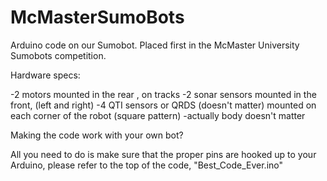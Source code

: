 # McMasterSumoBots
Arduino code on our Sumobot. Placed first in the McMaster University Sumobots competition.

Hardware specs:

-2 motors mounted in the rear , on tracks
-2 sonar sensors mounted in the front, (left and right)
-4 QTI sensors or QRDS (doesn't matter) mounted on each corner of the robot (square pattern)
-actually body doesn't matter


Making the code work with your own bot?

All you need to do is make sure that the proper pins are hooked up to your Arduino, please refer to the top of the code, "Best_Code_Ever.ino"
